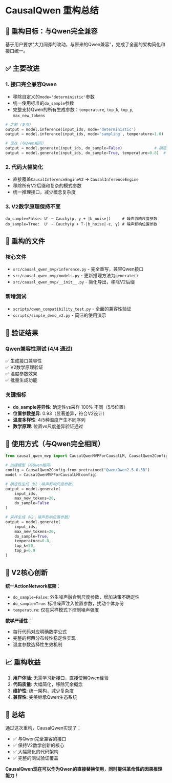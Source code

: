 # CausalQwen 重构总结

## 🚀 重构目标：与Qwen完全兼容

基于用户要求"大刀阔斧的改动，与原来的Qwen兼容"，完成了全面的架构简化和接口统一。

## ✅ 主要改进

### 1. **接口完全兼容Qwen**
- 移除自定义的`mode='deterministic'`参数
- 统一使用标准的`do_sample`参数
- 完整支持Qwen的所有生成参数：`temperature`, `top_k`, `top_p`, `max_new_tokens`

```python
# 之前（复杂）
output = model.inference(input_ids, mode='deterministic')
output = model.inference(input_ids, mode='sampling', temperature=1.0)

# 现在（与Qwen相同）
output = model.generate(input_ids, do_sample=False)              # 确定性
output = model.generate(input_ids, do_sample=True, temperature=0.8)  # 采样
```

### 2. **代码大幅简化**
- 直接覆盖`CausalInferenceEngineV2` → `CausalInferenceEngine`
- 移除所有V2后缀和复杂的模式参数
- 统一推理接口，减少概念复杂度

### 3. **V2数学原理保持不变**
```
do_sample=False: U' ~ Cauchy(μ, γ + |b_noise|)     # 噪声影响尺度参数
do_sample=True:  U' ~ Cauchy(μ + T·|b_noise|·ε, γ) # 噪声影响位置参数
```

## 📁 重构的文件

### 核心文件
- `src/causal_qwen_mvp/inference.py` - 完全重写，兼容Qwen接口
- `src/causal_qwen_mvp/models.py` - 更新推理方法为`generate()`
- `src/causal_qwen_mvp/__init__.py` - 简化导出，移除V2后缀

### 新增测试
- `scripts/qwen_compatibility_test.py` - 全面的兼容性验证
- `scripts/simple_demo_v2.py` - 简洁的使用演示

## 🧪 验证结果

### Qwen兼容性测试 (4/4 通过)
✅ 生成接口兼容性  
✅ V2数学原理验证  
✅ 温度参数效果  
✅ 批量生成功能  

### 关键指标
- **do_sample差异性**: 确定性vs采样 100% 不同（5/5位置）
- **位置参数差异**: 0.93（显著差异，符合V2设计）
- **温度多样性**: 4/5种温度产生不同序列
- **数学原理**: 位置vs尺度差异验证通过

## 🎯 使用方式（与Qwen完全相同）

```python
from causal_qwen_mvp import CausalQwenMVPForCausalLM, CausalQwen2Config

# 创建模型（与Qwen相同）
config = CausalQwen2Config.from_pretrained("Qwen/Qwen2.5-0.5B")
model = CausalQwenMVPForCausalLM(config)

# 确定性生成（V2：噪声影响尺度参数）
output = model.generate(
    input_ids,
    max_new_tokens=20,
    do_sample=False
)

# 采样生成（V2：噪声影响位置参数）
output = model.generate(
    input_ids,
    max_new_tokens=20,
    do_sample=True,
    temperature=0.8,
    top_k=50,
    top_p=0.9
)
```

## 🔬 V2核心创新

**统一ActionNetwork框架**：
- `do_sample=False`: 外生噪声融合到尺度参数，增加决策不确定性
- `do_sample=True`: 标准噪声注入位置参数，扰动个体身份  
- `temperature`: 仅在采样模式下控制噪声强度

**数学严谨性**：
- 每行代码对应明确数学公式
- 完整的柯西分布线性稳定性实现
- 温度参数选择性生效机制

## 📈 重构收益

1. **用户体验**: 无需学习新接口，直接使用Qwen经验
2. **代码质量**: 大幅简化，移除冗余概念
3. **维护性**: 统一架构，减少复杂度
4. **兼容性**: 完美继承Qwen生态系统

## 🚀 总结

通过这次重构，CausalQwen实现了：
- ✅ 与Qwen完全兼容的接口
- ✅ 保持V2数学创新的核心
- ✅ 大幅简化的代码架构
- ✅ 完整的测试验证覆盖

**CausalQwen现在可以作为Qwen的直接替换使用，同时提供革命性的因果推理能力！**